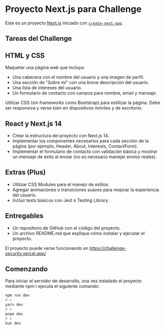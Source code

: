 # Proyecto Next.js para Challenge

Este es un proyecto [Next.js](https://nextjs.org/) iniciado con [`create-next-app`](https://github.com/vercel/next.js/tree/canary/packages/create-next-app).

## Tareas del Challenge

## HTML y CSS

Maquetar una página web que incluya:

- Una cabecera con el nombre del usuario y una imagen de perfil.
- Una sección de "Sobre mí" con una breve descripción del usuario.
- Una lista de intereses del usuario.
- Un formulario de contacto con campos para nombre, email y mensaje.

Utilizar CSS (sin frameworks como Bootstrap) para estilizar la página. Debe ser responsiva y verse bien en dispositivos móviles y de escritorio.

## React y Next.js 14

- Crear la estructura del proyecto con Next.js 14.
- Implementar los componentes necesarios para cada sección de la página (por ejemplo, Header, About, Interests, ContactForm).
- Implementar el formulario de contacto con validación básica y mostrar un mensaje de éxito al enviar (no es necesario manejar envíos reales).

## Extras (Plus)

- Utilizar CSS Modules para el manejo de estilos.
- Agregar animaciones o transiciones suaves para mejorar la experiencia del usuario.
- Incluir tests básicos con Jest o Testing Library.

## Entregables

- Un repositorio de GitHub con el código del proyecto.
- Un archivo README.md que explique cómo instalar y ejecutar el proyecto.


El proyecto puede verse funcionando en https://challenge-security.vercel.app/

## Comenzando

Para iniciar el servidor de desarrollo, una vez instalado el proyecto mediante npm i ejecuta el siguiente comando:

```bash
npm run dev
# o
yarn dev
# o
pnpm dev
# o
bun dev

